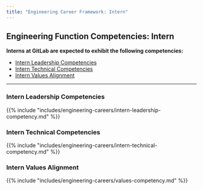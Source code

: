 ```yaml
---
title: "Engineering Career Framework: Intern"
---
```


## Engineering Function Competencies: Intern
 
**Interns at GitLab are expected to exhibit the following competencies:**

- [Intern Leadership Competencies](#intern-leadership-competencies)
- [Intern Technical Competencies](#intern-technical-competencies)
- [Intern Values Alignment](#intern-values-alignment)

---

### Intern Leadership Competencies

{{% include "includes/engineering-careers/intern-leadership-competency.md" %}}
  
### Intern Technical Competencies

{{% include "includes/engineering-careers/intern-technical-competency.md" %}}

### Intern Values Alignment

{{% include "includes/engineering-careers/values-competency.md" %}}

